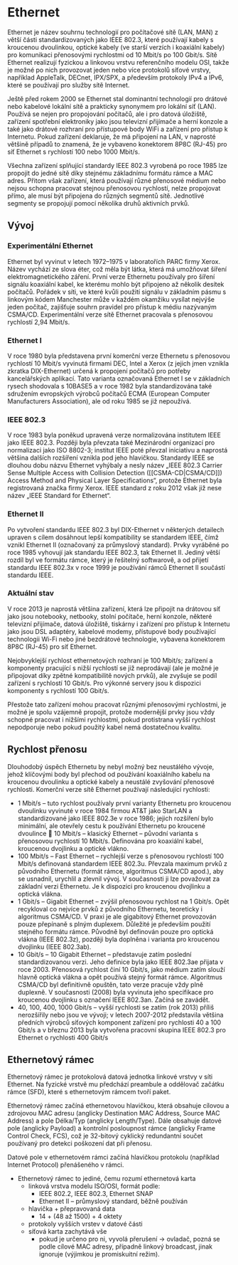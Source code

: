 # Ethernet
Ethernet je název souhrnu technologií pro počítačové sítě (LAN, MAN) z větší části standardizovaných jako IEEE 802.3, které používají kabely s kroucenou dvoulinkou, optické kabely (ve starší verzích i koaxiální kabely) pro komunikaci přenosovými rychlostmi od 10 Mbit/s po 100 Gbit/s. Sítě Ethernet realizují fyzickou a linkovou vrstvu referenčního modelu OSI, takže je možné po nich provozovat jeden nebo více protokolů síťové vrstvy, například AppleTalk, DECnet, IPX/SPX, a především protokoly IPv4 a IPv6, které se používají pro služby sítě Internet.

Ještě před rokem 2000 se Ethernet stal dominantní technologií pro drátové nebo kabelové lokální sítě a prakticky synonymem pro lokální síť (LAN). Používá se nejen pro propojování počítačů, ale i pro datová úložiště, zařízení spotřební elektroniky jako jsou televizní přijímače a herní konzole a také jako drátové rozhraní pro přístupové body WiFi a zařízení pro přístup k Internetu. Pokud zařízení deklaruje, že má připojení na LAN, v naprosté většině případů to znamená, že je vybaveno konektorem 8P8C (RJ-45) pro síť Ethernet s rychlostí 100 nebo 1000 Mbit/s.

Všechna zařízení splňující standardy IEEE 802.3 vyrobená po roce 1985 lze propojit do jedné sítě díky stejnému základnímu formátu rámce a MAC adres. Přitom však zařízení, která používají různé přenosové médium nebo nejsou schopna pracovat stejnou přenosovou rychlostí, nelze propojovat přímo, ale musí být připojena do různých segmentů sítě. Jednotlivé segmenty se propojují pomocí několika druhů aktivních prvků.

## Vývoj
### Experimentální Ethernet 
Ethernet byl vyvinut v letech 1972–1975 v laboratořích PARC firmy Xerox. Název vychází ze slova éter, což měla být látka, která má umožňovat šíření elektromagnetického záření. První verze Ethernetu používaly pro šíření signálu koaxiální kabel, ke kterému mohlo být připojeno až několik desítek počítačů. Pořádek v síti, ve které kvůli použití signálu v základním pásmu s linkovým kódem Manchester může v každém okamžiku vysílat nejvýše jeden počítač, zajišťuje souhrn pravidel pro přístup k médiu nazývaným CSMA/CD. Experimentální verze sítě Ethernet pracovala s přenosovou rychlostí 2,94 Mbit/s.

### Ethernet I
V roce 1980 byla představena první komerční verze Ethernetu s přenosovou rychlostí 10 Mbit/s vyvinutá firmami DEC, Intel a Xerox (z jejich jmen vznikla zkratka DIX-Ethernet) určená k propojení počítačů pro potřeby kancelářských aplikací. Tato varianta označovaná Ethernet I se v základních rysech shodovala s 10BASE5 a v roce 1982 byla standardizována také sdružením evropských výrobců počítačů ECMA (European Computer Manufacturers Association), ale od roku 1985 se již nepoužívá.

### IEEE 802.3
V roce 1983 byla poněkud upravená verze normalizována institutem IEEE jako IEEE 802.3. Později byla převzata také Mezinárodní organizací pro normalizaci jako ISO 8802-3; institut IEEE poté převzal iniciativu a naprostá většina dalších rozšíření vznikla pod jeho hlavičkou. Standardy IEEE se dlouhou dobu názvu Ethernet vyhýbaly a nesly název „IEEE 802.3 Carrier Sense Multiple Access with Collision Detection ([[CSMA-CD|CSMA/CD]]) Access Method and Physical Layer Specifications“, protože Ethernet byla registrovaná značka firmy Xerox. IEEE standard z roku 2012 však již nese název „IEEE Standard for Ethernet“.

### Ethernet II
Po vytvoření standardu IEEE 802.3 byl DIX-Ethernet v některých detailech upraven s cílem dosáhnout lepší kompatibility se standardem IEEE, čímž vznikl Ethernet II (označovaný za průmyslový standard). Prvky vyráběné po roce 1985 vyhovují jak standardu IEEE 802.3, tak Ethernet II. Jediný větší rozdíl byl ve formátu rámce, který je řešitelný softwarově, a od přijetí standardu IEEE 802.3x v roce 1999 je používání rámců Ethernet II součástí standardu IEEE.

### Aktuální stav
V roce 2013 je naprostá většina zařízení, která lze připojit na drátovou síť jako jsou notebooky, netbooky, stolní počítače, herní konzole, některé televizní přijímače, datová úložiště, tiskárny i zařízení pro přístup k Internetu jako jsou DSL adaptéry, kabelové modemy, přístupové body používající technologii Wi-Fi nebo jiné bezdrátové technologie, vybavena konektorem 8P8C (RJ-45) pro síť Ethernet.

Nejobvyklejší rychlost ethernetových rozhraní je 100 Mbit/s; zařízení a komponenty pracující s nižší rychlostí se již neprodávají (ale je možné je připojovat díky zpětné kompatibilitě nových prvků), ale zvyšuje se podíl zařízení s rychlostí 10 Gbit/s. Pro výkonné servery jsou k dispozici komponenty s rychlostí 100 Gbit/s.

Přestože tato zařízení mohou pracovat různými přenosovými rychlostmi, je možné je spolu vzájemně propojit, protože modernější prvky jsou vždy schopné pracovat i nižšími rychlostmi, pokud protistrana vyšší rychlost nepodporuje nebo pokud použitý kabel nemá dostatečnou kvalitu.

## Rychlost přenosu 
Dlouhodobý úspěch Ethernetu by nebyl možný bez neustálého vývoje, jehož klíčovými body byl přechod od používání koaxiálního kabelu na kroucenou dvoulinku a optické kabely a neustálé zvyšování přenosové rychlosti. Komerční verze sítě Ethernet používají následující rychlosti: 
- 1 Mbit/s – tuto rychlost používaly první varianty Ethernetu pro kroucenou dvoulinku vyvinuté v roce 1984 firmou AT&T jako StarLAN a standardizované jako IEEE 802.3e v roce 1986; jejich rozšíření bylo minimální, ale otevřely cestu k používání Ethernetu po kroucené dvoulince  10 Mbit/s – klasický Ethernet – původní varianta s přenosovou rychlostí 10 Mbit/s. Definována pro koaxiální kabel, kroucenou dvojlinku a optické vlákno.
- 100 Mbit/s – Fast Ethernet – rychlejší verze s přenosovou rychlostí 100 Mbit/s definovaná standardem IEEE 802.3u. Převzala maximum prvků z původního Ethernetu (formát rámce, algoritmus CSMA/CD apod.), aby se usnadnil, urychlil a zlevnil vývoj. V současnosti ji lze považovat za základní verzi Ethernetu. Je k dispozici pro kroucenou dvojlinku a optická vlákna.
- 1 Gbit/s – Gigabit Ethernet – zvýšil přenosovou rychlost na 1 Gbit/s. Opět recykloval co nejvíce prvků z původního Ethernetu, teoreticky i algoritmus CSMA/CD. V praxi je ale gigabitový Ethernet provozován pouze přepínaně s plným duplexem. Důležité je především použití stejného formátu rámce. Původně byl definován pouze pro optická vlákna (IEEE 802.3z), později byla doplněna i varianta pro kroucenou dvojlinku (IEEE 802.3ab).
- 10 Gbit/s – 10 Gigabit Ethernet – představuje zatím poslední standardizovanou verzi. Jeho definice byla jako IEEE 802.3ae přijata v roce 2003. Přenosová rychlost činí 10 Gbit/s, jako médium zatím slouží hlavně optická vlákna a opět používá stejný formát rámce. Algoritmus CSMA/CD byl definitivně opuštěn, tato verze pracuje vždy plně duplexně. V současnosti (2008) byla vyvinuta jeho specifikace pro kroucenou dvojlinku s označení IEEE 802.3an. Začíná se zavádět.
- 40, 100, 400, 1000 Gbit/s – vyšší rychlosti se zatím (rok 2013) příliš nerozšířily nebo jsou ve vývoji; v letech 2007-2012 představila většina předních výrobců síťových komponent zařízení pro rychlosti 40 a 100 Gbit/s a v březnu 2013 byla vytvořena pracovní skupina IEEE 802.3 pro Ethernet o rychlosti 400 Gbit/s

## Ethernetový rámec
Ethernetový rámec je protokolová datová jednotka linkové vrstvy v síti Ethernet. Na fyzické vrstvě mu předchází preambule a oddělovač začátku rámce (SFD), které s ethernetovým rámcem tvoří paket.

Ethernetový rámec začíná ethernetovou hlavičkou, která obsahuje cílovou a zdrojovou MAC adresu (anglicky Destination MAC Address, Source MAC Address) a pole Délka/Typ (anglicky Length/Type). Dále obsahuje datové pole (anglicky Payload) a kontrolní posloupnost rámce (anglicky Frame Control Check, FCS), což je 32-bitový cyklický redundantní součet používaný pro detekci poškození dat při přenosu.

Datové pole v ethernetovém rámci začíná hlavičkou protokolu (například Internet Protocol) přenášeného v rámci.

- Ethernetový rámec to jediné, čemu rozumí ethernetová karta 
	- linková vrstva modelu ISO/OSI, formát podle: 
		- IEEE 802.2, IEEE 802.3, Ethernet SNAP 
		- Ethernet II – průmyslový standard, běžně používán 
	- hlavička + přepravovaná data 
		- 14 + (48 až 1500) + 4 oktety 
	- protokoly vyšších vrstev v datové části 
	- síťová karta zachytává vše 
		- pokud je určeno pro ni, vyvolá přerušení → ovladač, pozná se podle cílové MAC adresy, případně linkový broadcast, jinak ignoruje (výjimkou je promiskuitní režim).